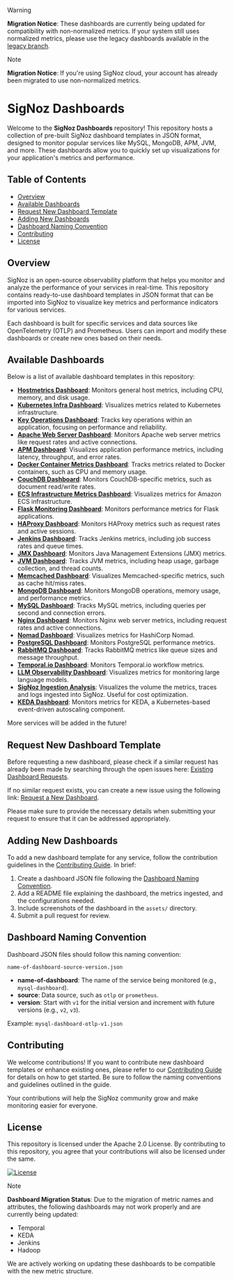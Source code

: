 
> [!WARNING]
> **Migration Notice**: These dashboards are currently being updated for compatibility with non-normalized metrics. If your system still uses normalized metrics, please use the legacy dashboards available in the [legacy branch](https://github.com/SigNoz/dashboards/tree/legacy-underscore-metrics).

> [!NOTE]
> **Migration Notice**: If you're using SigNoz cloud, your account has already been migrated to use non-normalized metrics.

# SigNoz Dashboards

Welcome to the **SigNoz Dashboards** repository! This repository hosts a collection of pre-built SigNoz dashboard templates in JSON format, designed to monitor popular services like MySQL, MongoDB, APM, JVM, and more. These dashboards allow you to quickly set up visualizations for your application's metrics and performance.

## Table of Contents

- [Overview](#overview)
- [Available Dashboards](#available-dashboards)
- [Request New Dashboard Template](#request-new-dashboard-template)
- [Adding New Dashboards](#adding-new-dashboards)
- [Dashboard Naming Convention](#dashboard-naming-convention)
- [Contributing](#contributing)
- [License](#license)

## Overview

SigNoz is an open-source observability platform that helps you monitor and analyze the performance of your services in real-time. This repository contains ready-to-use dashboard templates in JSON format that can be imported into SigNoz to visualize key metrics and performance indicators for various services.

Each dashboard is built for specific services and data sources like OpenTelemetry (OTLP) and Prometheus. Users can import and modify these dashboards or create new ones based on their needs.

## Available Dashboards

Below is a list of available dashboard templates in this repository:

- [**Hostmetrics Dashboard**](https://github.com/SigNoz/dashboards/tree/main/hostmetrics): Monitors general host metrics, including CPU, memory, and disk usage.
- [**Kubernetes Infra Dashboard**](https://github.com/SigNoz/dashboards/tree/main/k8s-infra-metrics): Visualizes metrics related to Kubernetes infrastructure.
- [**Key Operations Dashboard**](https://github.com/SigNoz/dashboards/tree/main/key-operations): Tracks key operations within an application, focusing on performance and reliability.
- [**Apache Web Server Dashboard**](https://github.com/SigNoz/dashboards/tree/main/apache-web-server): Monitors Apache web server metrics like request rates and active connections.
- [**APM Dashboard**](https://github.com/SigNoz/dashboards/tree/main/apm): Visualizes application performance metrics, including latency, throughput, and error rates.
- [**Docker Container Metrics Dashboard**](https://github.com/SigNoz/dashboards/tree/main/container-metrics): Tracks metrics related to Docker containers, such as CPU and memory usage.
- [**CouchDB Dashboard**](https://github.com/SigNoz/dashboards/tree/main/couchdb): Monitors CouchDB-specific metrics, such as document read/write rates.
- [**ECS Infrastructure Metrics Dashboard**](https://github.com/SigNoz/dashboards/tree/main/ecs-infra-metrics): Visualizes metrics for Amazon ECS infrastructure.
- [**Flask Monitoring Dashboard**](https://github.com/SigNoz/dashboards/tree/main/flask-monitoring): Monitors performance metrics for Flask applications.
- [**HAProxy Dashboard**](https://github.com/SigNoz/dashboards/tree/main/haproxy): Monitors HAProxy metrics such as request rates and active sessions.
- [**Jenkins Dashboard**](https://github.com/SigNoz/dashboards/tree/main/jenkins): Tracks Jenkins metrics, including job success rates and queue times.
- [**JMX Dashboard**](https://github.com/SigNoz/dashboards/tree/main/jmx): Monitors Java Management Extensions (JMX) metrics.
- [**JVM Dashboard**](https://github.com/SigNoz/dashboards/tree/main/jvm): Tracks JVM metrics, including heap usage, garbage collection, and thread counts.
- [**Memcached Dashboard**](https://github.com/SigNoz/dashboards/tree/main/memcached): Visualizes Memcached-specific metrics, such as cache hit/miss rates.
- [**MongoDB Dashboard**](https://github.com/SigNoz/dashboards/tree/main/mongodb): Monitors MongoDB operations, memory usage, and performance metrics.
- [**MySQL Dashboard**](https://github.com/SigNoz/dashboards/tree/main/mysql): Tracks MySQL metrics, including queries per second and connection errors.
- [**Nginx Dashboard**](https://github.com/SigNoz/dashboards/tree/main/nginx): Monitors Nginx web server metrics, including request rates and active connections.
- [**Nomad Dashboard**](https://github.com/SigNoz/dashboards/tree/main/nomad): Visualizes metrics for HashiCorp Nomad.
- [**PostgreSQL Dashboard**](https://github.com/SigNoz/dashboards/tree/main/postgresql): Monitors PostgreSQL performance metrics.
- [**RabbitMQ Dashboard**](https://github.com/SigNoz/dashboards/tree/main/rabbitmq): Tracks RabbitMQ metrics like queue sizes and message throughput.
- [**Temporal.io Dashboard**](https://github.com/SigNoz/dashboards/tree/main/temporal.io): Monitors Temporal.io workflow metrics.
- [**LLM Observability Dashboard**](https://github.com/SigNoz/dashboards/tree/main/llm-observability): Visualizes metrics for monitoring large language models.
- [**SigNoz Ingestion Analysis**](https://github.com/SigNoz/dashboards/tree/main/signoz-ingestion-analysis): Visualizes the volume the metrics, traces and logs ingested into SigNoz. Useful for cost optimization.
- [**KEDA Dashboard**](https://github.com/SigNoz/dashboards/tree/main/keda): Monitors metrics for KEDA, a Kubernetes-based event-driven autoscaling component.

More services will be added in the future!

## Request New Dashboard Template

Before requesting a new dashboard, please check if a similar request has already been made by searching through the open issues here: [Existing Dashboard Requests](https://github.com/SigNoz/signoz/issues?q=is%3Aopen+is%3Aissue+label%3Adashboard-template).

If no similar request exists, you can create a new issue using the following link: [Request a New Dashboard](https://github.com/SigNoz/signoz/issues/new?assignees=&labels=dashboard-template&projects=&template=request_dashboard.md&title=).

Please make sure to provide the necessary details when submitting your request to ensure that it can be addressed appropriately.

## Adding New Dashboards

To add a new dashboard template for any service, follow the contribution guidelines in the [Contributing Guide](CONTRIBUTING.md). In brief:

1. Create a dashboard JSON file following the [Dashboard Naming Convention](#dashboard-naming-convention).
2. Add a README file explaining the dashboard, the metrics ingested, and the configurations needed.
3. Include screenshots of the dashboard in the `assets/` directory.
4. Submit a pull request for review.

## Dashboard Naming Convention

Dashboard JSON files should follow this naming convention:

```
name-of-dashboard-source-version.json
```

- **name-of-dashboard**: The name of the service being monitored (e.g., `mysql-dashboard`).
- **source**: Data source, such as `otlp` or `prometheus`.
- **version**: Start with `v1` for the initial version and increment with future versions (e.g., `v2`, `v3`).

Example: `mysql-dashboard-otlp-v1.json`

## Contributing

We welcome contributions! If you want to contribute new dashboard templates or enhance existing ones, please refer to our [Contributing Guide](CONTRIBUTING.md) for details on how to get started. Be sure to follow the naming conventions and guidelines outlined in the guide.

Your contributions will help the SigNoz community grow and make monitoring easier for everyone.

## License

This repository is licensed under the Apache 2.0 License. By contributing to this repository, you agree that your contributions will also be licensed under the same.

[![License](https://img.shields.io/badge/License-Apache_2.0-yellowgreen.svg)](https://opensource.org/licenses/Apache-2.0)

> [!Note]
> **Dashboard Migration Status**: Due to the migration of metric names and attributes, the following dashboards may not work properly and are currently being updated:
> - Temporal
> - KEDA
> - Jenkins
> - Hadoop
>
> We are actively working on updating these dashboards to be compatible with the new metric structure.
